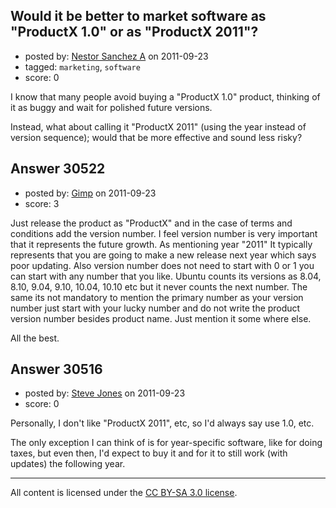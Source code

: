## Would it be better to market software as "ProductX 1.0" or as "ProductX 2011"?

- posted by: [Nestor Sanchez A](https://stackexchange.com/users/-1/1476-nestor-sanchez-a) on 2011-09-23
- tagged: `marketing`, `software`
- score: 0

I know that many people avoid buying a "ProductX 1.0" product, thinking of it as buggy and wait for polished future versions.

Instead, what about calling it "ProductX 2011" (using the year instead of version sequence);
would that be more effective and sound less risky?



## Answer 30522

- posted by: [Gimp](https://stackexchange.com/users/-1/13350-gimp) on 2011-09-23
- score: 3

Just release the product as "ProductX" and in the case of terms and conditions add the version number. I feel version number is very important that it represents the future growth. As mentioning year "2011" It typically represents that you are going to make a new release next year which says poor updating. Also version number does not need to start with 0 or 1 you can start with any number that you like. Ubuntu counts its versions as 8.04, 8.10, 9.04, 9.10, 10.04, 10.10 etc but it never counts the next number. The same its not mandatory to mention the primary number as your version number just start with your lucky number and do not write the product version number besides product name. Just mention it some where else.

All the best.


## Answer 30516

- posted by: [Steve Jones](https://stackexchange.com/users/-1/12985-steve-jones) on 2011-09-23
- score: 0

Personally, I don't like "ProductX 2011", etc, so I'd always say use 1.0, etc.

The only exception I can think of is for year-specific software, like for doing taxes, but even then, I'd expect to buy it and for it to still work (with updates) the following year.



---

All content is licensed under the [CC BY-SA 3.0 license](https://creativecommons.org/licenses/by-sa/3.0/).
